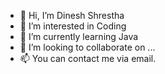 - 👋 Hi, I’m Dinesh Shrestha
- 👀 I’m interested in Coding
- 🌱 I’m currently learning Java
- 💞️ I’m looking to collaborate on ...
- 📫 You can contact me via email.

<!---
XresthaDinesh/XresthaDinesh is a ✨ special ✨ repository because its `README.md` (this file) appears on your GitHub profile.
You can click the Preview link to take a look at your changes.
--->
